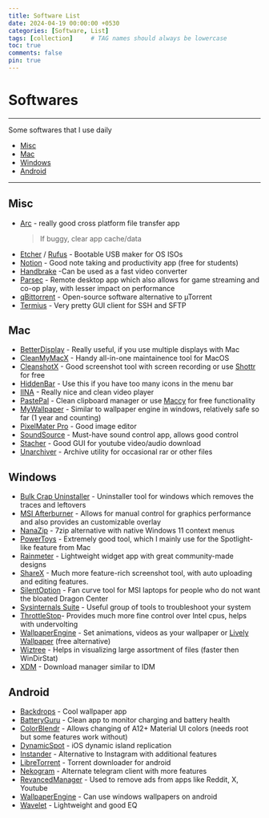 ```yaml
---
title: Software List
date: 2024-04-19 00:00:00 +0530
categories: [Software, List]
tags: [collection]     # TAG names should always be lowercase
toc: true
comments: false
pin: true
---
```


# Softwares

---

Some softwares that I use daily 

  - [Misc](#misc)
  - [Mac](#mac)
  - [Windows](#windows)
  - [Android](#android)

---

## Misc


- [Arc](https://www.arctransfer.co/) - really good cross platform file transfer app
  > If buggy, clear app cache/data
- [Etcher](https://etcher.io/) / [Rufus](https://rufus.akeo.ie/) - Bootable USB maker for OS ISOs
- [Notion](https://www.notion.so/) - Good note taking and productivity app (free for students)
- [Handbrake](https://handbrake.fr/) -Can be used as a fast video converter
- [Parsec](https://parsec.app/) - Remote desktop app which also allows for game streaming and co-op play, with lesser impact on performance
- [qBittorrent](https://www.qbittorrent.org/) - Open-source software alternative to µTorrent
- [Termius](https://termius.com/) - Very pretty GUI client for SSH and SFTP

## Mac

- [BetterDisplay](https://github.com/waydabber/BetterDisplay) - Really useful, if you use multiple displays with Mac
- [CleanMyMacX](https://cleanmymac.com/) - Handy all-in-one maintainence tool for MacOS
- [CleanshotX](https://cleanshot.com/) - Good screenshot tool with screen recording or use [Shottr](https://shottr.cc/) for free
- [HiddenBar](https://github.com/dwarvesf/hidden) - Use this if you have too many icons in the menu bar 
- [IINA](https://iina.io/) - Really nice and clean video player 
- [PastePal](https://indiegoodies.com/pastepal) - Clean clipboard manager or use [Maccy](https://maccy.app/) for free functionality
- [MyWallpaper](macappstores://apps.apple.com/us/app/id1552826194?mt=12) - Similar to wallpaper engine in windows, relatively safe so far (1 year and counting)
- [PixelMater Pro](https://www.pixelmator.com/pro/) - Good image editor
- [SoundSource](https://rogueamoeba.com/soundsource/) - Must-have sound control app, allows good control
- [Stacher](https://stacher.io/) - Good GUI for youtube video/audio download
- [Unarchiver](https://theunarchiver.com/) - Archive utility for occasional rar or other files


## Windows

- [Bulk Crap Uninstaller](https://www.bcuninstaller.com/) - Uninstaller tool for windows which removes the traces and leftovers
- [MSI Afterburner](https://www.msi.com/Landing/afterburner/graphics-cards) - Allows for manual control for graphics performance and also provides an customizable overlay
- [NanaZip](https://github.com/M2Team/NanaZip) - 7zip alternative with native Windows 11 context menus
- [PowerToys](https://github.com/microsoft/PowerToys) - Extremely good tool, which I mainly use for the Spotlight-like feature from Mac
- [Rainmeter](https://www.rainmeter.net/) - Lightweight widget app with great community-made designs
- [ShareX](https://getsharex.com/) - Much more feature-rich screenshot tool, with auto uploading and editing features.
- [SilentOption](https://forum-en.msi.com/index.php?threads/updated-2016-05-06-silent-option-fan-control-application-for-msi-laptops.255972/) - Fan curve tool for MSI laptops for people who do not want the bloated Dragon Center
- [Sysinternals Suite](https://docs.microsoft.com/en-us/sysinternals/downloads/sysinternals-suite) - Useful group of tools to troubleshoot your system
- [ThrottleStop](https://www.techpowerup.com/download/techpowerup-throttlestop/)- Provides much more fine control over Intel cpus, helps with undervolting
- [WallpaperEngine](https://store.steampowered.com/app/431960/Wallpaper_Engine/) - Set animations, videos as your wallpaper or [Lively Wallpaper](https://rocksdanister.github.io/lively/) (free alternative)
- [Wiztree](https://diskanalyzer.com/) - Helps in visualizing large assortment of files (faster then WinDirStat)
- [XDM](https://github.com/subhra74/xdm) - Download manager similar to IDM

## Android

- [Backdrops](https://play.google.com/store/apps/details?id=com.backdrops.wallpapers) - Cool wallpaper app
- [BatteryGuru](https://play.google.com/store/apps/details?id=com.paget96.batteryguru) - Clean app to monitor charging and battery health
- [ColorBlendr](https://github.com/Mahmud0808/ColorBlendr) - Allows changing of A12+ Material UI colors (needs root but some features work without) 
- [DynamicSpot](https://play.google.com/store/apps/details?id=com.jamworks.dynamicspot) - iOS dynamic island replication
- [Instander](https://thedise.me/instander/) - Alternative to Instagram with additional features
- [LibreTorrent](https://github.com/proninyaroslav/libretorrent) - Torrent downloader for android
- [Nekogram](https://nekogram.app/) - Alternate telegram client with more features 
- [RevancedManager](https://github.com/revanced/revanced-manager) - Used to remove ads from apps like Reddit, X, Youtube
- [WallpaperEngine](https://www.wallpaperengine.io/android/en) - Can use windows wallpapers on android
- [Wavelet](https://play.google.com/store/apps/details?id=com.pittvandewitt.wavelet) - Lightweight and good EQ











